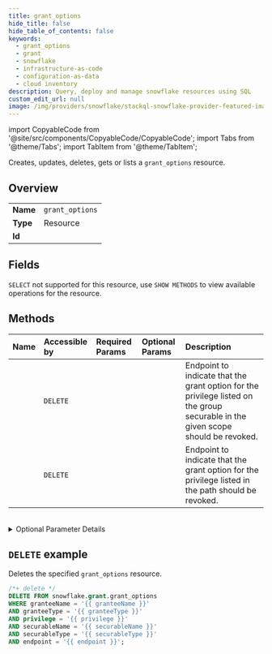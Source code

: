 ```yaml
---
title: grant_options
hide_title: false
hide_table_of_contents: false
keywords:
  - grant_options
  - grant
  - snowflake
  - infrastructure-as-code
  - configuration-as-data
  - cloud inventory
description: Query, deploy and manage snowflake resources using SQL
custom_edit_url: null
image: /img/providers/snowflake/stackql-snowflake-provider-featured-image.png
---
```


import CopyableCode from '@site/src/components/CopyableCode/CopyableCode';
import Tabs from '@theme/Tabs';
import TabItem from '@theme/TabItem';

Creates, updates, deletes, gets or lists a <code>grant_options</code> resource.

## Overview
<table><tbody>
<tr><td><b>Name</b></td><td><code>grant_options</code></td></tr>
<tr><td><b>Type</b></td><td>Resource</td></tr>
<tr><td><b>Id</b></td><td><CopyableCode code="snowflake.grant.grant_options" /></td></tr>
</tbody></table>

## Fields
`SELECT` not supported for this resource, use `SHOW METHODS` to view available operations for the resource.


## Methods
| Name | Accessible by | Required Params | Optional Params | Description |
|:-----|:--------------|:----------------|:----------------|:------------|
| <CopyableCode code="revoke_group_privilege_grant_option" /> | `DELETE` | <CopyableCode code="bulkGrantType, granteeName, granteeType, privilege, scopeName, scopeType, securableTypePlural, endpoint" /> | <CopyableCode code="deleteMode" /> | Endpoint to indicate that the grant option for the privilege listed on the group securable in the given scope should be revoked. |
| <CopyableCode code="revoke_privilege_grant_option" /> | `DELETE` | <CopyableCode code="granteeName, granteeType, privilege, securableName, securableType, endpoint" /> | <CopyableCode code="deleteMode" /> | Endpoint to indicate that the grant option for the privilege listed in the path should be revoked. |

<br />


<details>
<summary>Optional Parameter Details</summary>

| Name | Description | Type | Default |
|------|-------------|------|---------|
| <CopyableCode code="deleteMode" /> | If "cascade", recursively revoke the grant from sub-grantees to which this privilege was re-granted. Acceptable values are "restrict" or "cascade". | `string` | `-` |

</details>

## `DELETE` example

Deletes the specified <code>grant_options</code> resource.

```sql
/*+ delete */
DELETE FROM snowflake.grant.grant_options
WHERE granteeName = '{{ granteeName }}'
AND granteeType = '{{ granteeType }}'
AND privilege = '{{ privilege }}'
AND securableName = '{{ securableName }}'
AND securableType = '{{ securableType }}'
AND endpoint = '{{ endpoint }}';
```
